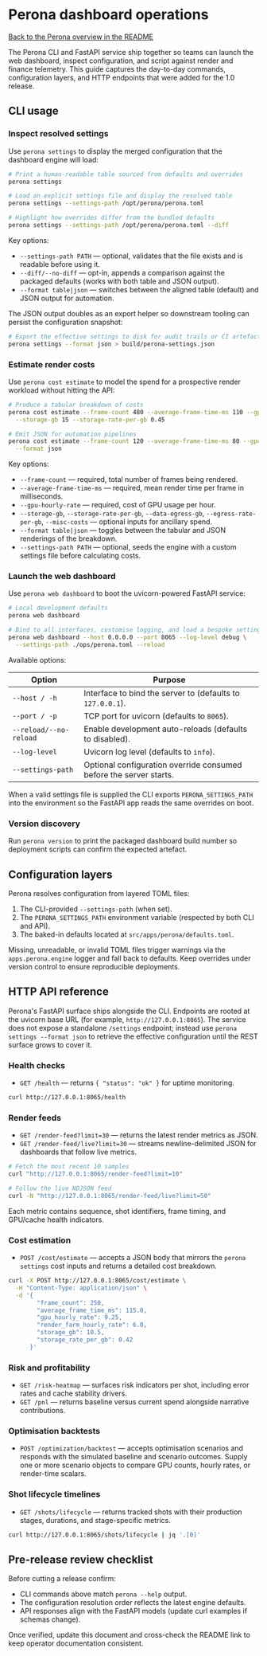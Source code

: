 # Perona dashboard operations

[Back to the Perona overview in the README](../README.md#operating-the-perona-dashboard)

The Perona CLI and FastAPI service ship together so teams can launch the web dashboard, inspect configuration, and script against
render and finance telemetry. This guide captures the day-to-day commands, configuration layers, and HTTP endpoints that were
added for the 1.0 release.

## CLI usage

### Inspect resolved settings

Use `perona settings` to display the merged configuration that the dashboard engine will load:

```bash
# Print a human-readable table sourced from defaults and overrides
perona settings

# Load an explicit settings file and display the resolved table
perona settings --settings-path /opt/perona/perona.toml

# Highlight how overrides differ from the bundled defaults
perona settings --settings-path /opt/perona/perona.toml --diff
```

Key options:

- `--settings-path PATH` &mdash; optional, validates that the file exists and is readable before using it.
- `--diff/--no-diff` &mdash; opt-in, appends a comparison against the packaged defaults (works with both table and JSON output).
- `--format table|json` &mdash; switches between the aligned table (default) and JSON output for automation.

The JSON output doubles as an export helper so downstream tooling can persist the configuration snapshot:

```bash
# Export the effective settings to disk for audit trails or CI artefacts
perona settings --format json > build/perona-settings.json
```

### Estimate render costs

Use `perona cost estimate` to model the spend for a prospective render workload without hitting the API:

```bash
# Produce a tabular breakdown of costs
perona cost estimate --frame-count 480 --average-frame-time-ms 110 --gpu-hourly-rate 9.25 \
  --storage-gb 15 --storage-rate-per-gb 0.45

# Emit JSON for automation pipelines
perona cost estimate --frame-count 120 --average-frame-time-ms 80 --gpu-hourly-rate 7.5 \
  --format json
```

Key options:

- `--frame-count` &mdash; required, total number of frames being rendered.
- `--average-frame-time-ms` &mdash; required, mean render time per frame in milliseconds.
- `--gpu-hourly-rate` &mdash; required, cost of GPU usage per hour.
- `--storage-gb`, `--storage-rate-per-gb`, `--data-egress-gb`, `--egress-rate-per-gb`, `--misc-costs` &mdash; optional inputs for ancillary spend.
- `--format table|json` &mdash; toggles between the tabular and JSON renderings of the breakdown.
- `--settings-path PATH` &mdash; optional, seeds the engine with a custom settings file before calculating costs.

### Launch the web dashboard

Use `perona web dashboard` to boot the uvicorn-powered FastAPI service:

```bash
# Local development defaults
perona web dashboard

# Bind to all interfaces, customise logging, and load a bespoke settings file
perona web dashboard --host 0.0.0.0 --port 8065 --log-level debug \
  --settings-path ./ops/perona.toml --reload
```

Available options:

| Option | Purpose |
| --- | --- |
| `--host / -h` | Interface to bind the server to (defaults to `127.0.0.1`). |
| `--port / -p` | TCP port for uvicorn (defaults to `8065`). |
| `--reload/--no-reload` | Enable development auto-reloads (defaults to disabled). |
| `--log-level` | Uvicorn log level (defaults to `info`). |
| `--settings-path` | Optional configuration override consumed before the server starts. |

When a valid settings file is supplied the CLI exports `PERONA_SETTINGS_PATH` into the environment so the FastAPI app reads the
same overrides on boot.

### Version discovery

Run `perona version` to print the packaged dashboard build number so deployment scripts can confirm the expected artefact.

## Configuration layers

Perona resolves configuration from layered TOML files:

1. The CLI-provided `--settings-path` (when set).
2. The `PERONA_SETTINGS_PATH` environment variable (respected by both CLI and API).
3. The baked-in defaults located at `src/apps/perona/defaults.toml`.

Missing, unreadable, or invalid TOML files trigger warnings via the `apps.perona.engine` logger and fall back to defaults. Keep
overrides under version control to ensure reproducible deployments.

## HTTP API reference

Perona's FastAPI surface ships alongside the CLI. Endpoints are rooted at the uvicorn base URL (for example,
`http://127.0.0.1:8065`). The service does not expose a standalone `/settings` endpoint; instead use `perona settings --format json`
to retrieve the effective configuration until the REST surface grows to cover it.

### Health checks

- `GET /health` &mdash; returns `{ "status": "ok" }` for uptime monitoring.

```bash
curl http://127.0.0.1:8065/health
```

### Render feeds

- `GET /render-feed?limit=30` &mdash; returns the latest render metrics as JSON.
- `GET /render-feed/live?limit=30` &mdash; streams newline-delimited JSON for dashboards that follow live metrics.

```bash
# Fetch the most recent 10 samples
curl "http://127.0.0.1:8065/render-feed?limit=10"

# Follow the live NDJSON feed
curl -N "http://127.0.0.1:8065/render-feed/live?limit=50"
```

Each metric contains sequence, shot identifiers, frame timing, and GPU/cache health indicators.

### Cost estimation

- `POST /cost/estimate` &mdash; accepts a JSON body that mirrors the `perona settings` cost inputs and returns a detailed cost
  breakdown.

```bash
curl -X POST http://127.0.0.1:8065/cost/estimate \
  -H "Content-Type: application/json" \
  -d '{
        "frame_count": 250,
        "average_frame_time_ms": 115.0,
        "gpu_hourly_rate": 9.25,
        "render_farm_hourly_rate": 6.0,
        "storage_gb": 10.5,
        "storage_rate_per_gb": 0.42
      }'
```

### Risk and profitability

- `GET /risk-heatmap` &mdash; surfaces risk indicators per shot, including error rates and cache stability drivers.
- `GET /pnl` &mdash; returns baseline versus current spend alongside narrative contributions.

### Optimisation backtests

- `POST /optimization/backtest` &mdash; accepts optimisation scenarios and responds with the simulated baseline and scenario outcomes.
  Supply one or more scenario objects to compare GPU counts, hourly rates, or render-time scalars.

### Shot lifecycle timelines

- `GET /shots/lifecycle` &mdash; returns tracked shots with their production stages, durations, and stage-specific metrics.

```bash
curl http://127.0.0.1:8065/shots/lifecycle | jq '.[0]'
```

## Pre-release review checklist

Before cutting a release confirm:

- CLI commands above match `perona --help` output.
- The configuration resolution order reflects the latest engine defaults.
- API responses align with the FastAPI models (update curl examples if schemas change).

Once verified, update this document and cross-check the README link to keep operator documentation consistent.
